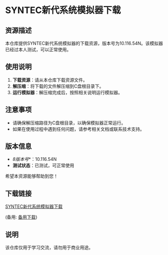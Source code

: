 # SYNTEC新代系统模拟器下载

## 资源描述

本仓库提供SYNTEC新代系统模拟器的下载资源，版本号为10.116.54N。该模拟器已经过本人测试，可以正常使用。

## 使用说明

1. **下载资源**：请从本仓库下载资源文件。
2. **解压缩**：将下载的文件解压缩到C盘根目录下。
3. **运行模拟器**：解压缩完成后，按照相关说明运行模拟器。

## 注意事项

- 请确保解压缩路径为C盘根目录，以确保模拟器正常运行。
- 如果在使用过程中遇到任何问题，请参考相关文档或联系技术支持。

## 版本信息

- *8版本号**：10.116.54N
- **测试状态**：已测试，可正常使用

希望本资源能够帮助到您！

## 下载链接
[SYNTEC新代系统模拟器下载](https://pan.quark.cn/s/51cea052e31a) 

(备用: [备用下载](https://pan.baidu.com/s/19C_8JqfHVQPeE8Q_Lwflzg?pwd=1234))

## 说明

该仓库仅用于学习交流，请勿用于商业用途。
